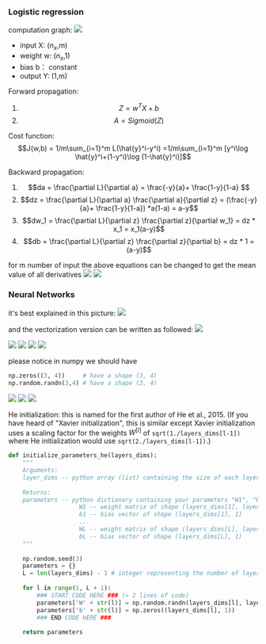 ### Logistic regression
computation graph: ![](https://i.imgur.com/ZW8G5SG.png)
* input  X:    ($n_x$,m)
* weight w:    ($n_x$,1)
* bias   b：    constant
* output Y:    (1,m)

Forward propagation: 
1. $$Z=w^TX+b$$
2. $$A = Sigmoid(Z)$$

Cost function:
$$J(w,b) = 1/m\sum_{i=1}^m L(\hat{y}^i-y^i)
=1/m\sum_{i=1}^m [y^i\log \hat{y}^i+(1-y^i)\log (1-\hat{y}^i)]$$

Backward propagation:
1. $$da = \frac{\partial L}{\partial a} = \frac{-y}{a}+ \frac{1-y}{1-a} $$
2. $$dz = \frac{\partial L}{\partial a} \frac{\partial a}{\partial z} = (\frac{-y}{a}+ \frac{1-y}{1-a}) *a(1-a) = a-y$$
3. $$dw_1 = \frac{\partial L}{\partial z} \frac{\partial z}{\partial w_1} = dz * x_1 = x_1(a-y)$$
4. $$db = \frac{\partial L}{\partial z} \frac{\partial z}{\partial b} = dz * 1 = (a-y)$$

for m number of input the above equations can be changed to get the mean value of all derivatives 
![](https://i.imgur.com/uq2TqCd.png)
![](https://i.imgur.com/2VgyOSc.png)


### Neural Networks
it's best explained in this picture: 
![](https://i.imgur.com/7WIOXtt.png)

and the vectorization version can be written as followed: 
![](https://i.imgur.com/Hhqxkaw.png)

![](https://i.imgur.com/e91LxyH.png)
![](https://i.imgur.com/gXPxalp.png)
![](https://i.imgur.com/4MBZkGq.png)
![](https://i.imgur.com/kKdLwEO.png)

please notice in numpy we should have 
``` python 
np.zeros((3, 4))     # have a shape (3, 4)
np.random.randn(3,4) # have a shape (3, 4)

```
![](https://i.imgur.com/anjnuhD.png)
![](https://i.imgur.com/exelctj.png)
![](https://i.imgur.com/p1kQxDq.png)

He initialization: this is named for the first author of He et al., 2015. (If you have heard of "Xavier initialization", this is similar except Xavier initialization uses a scaling factor for the weights $W^{[l]}$ of `sqrt(1./layers_dims[l-1])` where He initialization would use `sqrt(2./layers_dims[l-1])`.)
``` python 
def initialize_parameters_he(layers_dims):
    """
    Arguments:
    layer_dims -- python array (list) containing the size of each layer.
    
    Returns:
    parameters -- python dictionary containing your parameters "W1", "b1", ..., "WL", "bL":
                    W1 -- weight matrix of shape (layers_dims[1], layers_dims[0])
                    b1 -- bias vector of shape (layers_dims[1], 1)
                    ...
                    WL -- weight matrix of shape (layers_dims[L], layers_dims[L-1])
                    bL -- bias vector of shape (layers_dims[L], 1)
    """
    
    np.random.seed(3)
    parameters = {}
    L = len(layers_dims) - 1 # integer representing the number of layers
     
    for l in range(1, L + 1):
        ### START CODE HERE ### (≈ 2 lines of code)
        parameters['W' + str(l)] = np.random.randn(layers_dims[l], layers_dims[l-1]) * np.sqrt(2/layers_dims[l-1])
        parameters['b' + str(l)] = np.zeros((layers_dims[l], 1))
        ### END CODE HERE ###
        
    return parameters
```
